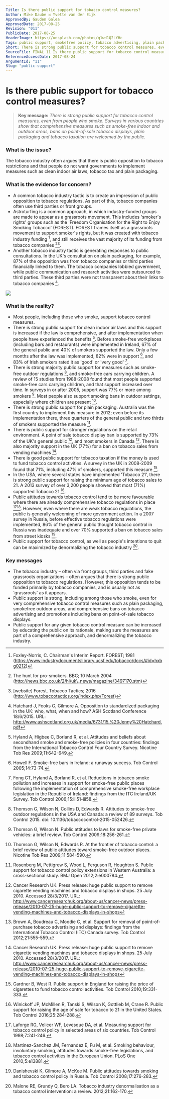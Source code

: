 ```yaml
---
Title: Is there public support for tobacco control measures?
Author: Mike Daube и Yvette van der Eijk
ApprovedBy: Gauden Galea
ApprovedDate: 2017-08-25
Revision: "011"
PublicDate: 2017-08-25
HeaderImage: https://unsplash.com/photos/q1wd1Q2LYHc
Tags: public support, smokefree policy, tobacco advertising, plain packaging, tobacco taxation
Short: There is strong public support for tobacco control measures, even from people who smoke. Surveys in various countries show that comprehensive measures such as smoke-free indoor and outdoor areas, bans on point-of-sale tobacco displays, plain packaging and tobacco taxation are welcomed by the public.
SourceFile: FINAL 11 Is there public support for tobacco control measures.docx
ReferenceAccessDate: 2017-08-24
ArgumentId: "11"
Slug: "public-support"
---
```



# Is there public support for tobacco control measures?

> **Key message:** _There is strong public support for tobacco control measures, even from people who smoke. Surveys in various countries show that comprehensive measures such as smoke-free indoor and outdoor areas, bans on point-of-sale tobacco displays, plain packaging and tobacco taxation are welcomed by the public._

### What is the issue?

The tobacco industry often argues that there is public opposition to tobacco restrictions and that people do not want governments to implement measures such as clean indoor air laws, tobacco tax and plain packaging.

### What is the evidence for concern?

- A common tobacco industry tactic is to create an impression of public opposition to tobacco regulations. As part of this, tobacco companies often use third parties or front groups.
- Astroturfing is a common approach, in which industry-funded groups are made to appear as a grassroots movement. This includes 'smoker's rights' groups such as the 'Freedom Organisation for the Right to Enjoy Smoking Tobacco' (FOREST). FOREST frames itself as a grassroots movement to support smoker's rights, but it was created with tobacco industry funding [^1], and still receives the vast majority of its funding from tobacco companies [^2][^3].
- Another tobacco industry tactic is generating responses to public consultations. In the UK's consultation on plain packaging, for example, 87% of the opposition was from tobacco companies or third parties financially linked to them. The tobacco companies lobbied government, while public communication and research activities were outsourced to third parties. These third parties were not transparent about their links to tobacco companies [^4].

![](https://source.unsplash.com/ArtVJ-217Cw/1600x900)

### What is the reality?

- Most people, including those who smoke, support tobacco control measures.
- There is strong public support for clean indoor air laws and this support is increased if the law is comprehensive, and after implementation when people have experienced the benefits [^5]. Before smoke-free workplaces (including bars and restaurants) were implemented in Ireland, 67% of the general public and 40% of smokers supported the law. Only a few months after the law was implemented, 82% were in support [^6], and 83% of Irish smokers rated it as 'good' or 'very good' [^7].
- There is strong majority public support for measures such as smoke-free outdoor regulations [^8], and smoke-free cars carrying children. A review of 15 studies from 1988-2008 found that most people supported smoke-free cars carrying children, and that support increased over time. In surveys in or after 2005, support was 77% or more among smokers [^9]. Most people also support smoking bans in outdoor settings, especially where children are present [^10].
- There is strong public support for plain packaging. Australia was the first country to implement this measure in 2012; even before its implementation there, three quarters of the general public and two thirds of smokers supported the measure [^11].
- There is public support for stronger regulations on the retail environment. A point of sale tobacco display ban is supported by 73% of the UK's general public [^12], and most smokers in Canada [^13]. There is also majority support in the UK (77%) for a ban on tobacco sales from vending machines [^12].
- There is good public support for tobacco taxation if the money is used to fund tobacco control activities. A survey in the UK in 2008-2009 found that 71%, including 47% of smokers, supported this measure [^14].
- In the USA, where several states have implemented 'Tobacco 21', there is strong public support for raising the minimum age of tobacco sales to 21. A 2013 survey of over 3,200 people showed that most (71%) supported Tobacco 21 [^15].
- Public attitudes towards tobacco control tend to be more favourable where there are already comprehensive tobacco regulations in place [^16][^17]. However, even where there are weak tobacco regulations, the public is generally welcoming of more government action. In a 2007 survey in Russia, before effective tobacco regulations were implemented, 86% of the general public thought tobacco control in Russia was inadequate and over 70% supported a ban on tobacco sales from street kiosks [^18].
- Public support for tobacco control, as well as people's intentions to quit can be maximized by denormalizing the tobacco industry [^19].

### Key messages

- The tobacco industry – often via front groups, third parties and fake grassroots organizations – often argues that there is strong public opposition to tobacco regulations. However, this opposition tends to be funded primarily by tobacco companies, and is usually not as 'grassroots' as it appears.
- Public support is strong, including among those who smoke, even for very comprehensive tobacco control measures such as plain packaging, smokefree outdoor areas, and comprehensive bans on tobacco advertising and promotions including bans on point-of-sale tobacco displays.
- Public support for any given tobacco control measure can be increased by educating the public on its rationale, making sure the measures are part of a comprehensive approach, and denormalizing the tobacco industry.


[^1]: Foxley-Norris, C. Chairman's Interim Report. FOREST; 1981 (https://www.industrydocumentslibrary.ucsf.edu/tobacco/docs/#id=hxbg0212)
[^2]: The hunt for pro-smokers. BBC; 10 March 2004 (http://news.bbc.co.uk/2/hi/uk\_news/magazine/3497170.stm)
[^3]: [website] Forest. Tobacco Tactics; 2016 (http://www.tobaccotactics.org/index.php/Forest)
[^4]: Hatchard J, Fooks G, Gilmore A. Opposition to standardized packaging in the UK: who, what, when and how? ASH Scotland Conference 18/6/2015. URL: http://www.ashscotland.org.uk/media/6731/15.%20Jenny%20Hatchard.pdf
[^5]: Hyland A, Higbee C, Borland R, et al. Attitudes and beliefs about secondhand smoke and smoke-free policies in four countries: findings from the International Tobacco Control Four Country Survey. Nicotine Tob Res 2009;11:642-649.
[^6]: Howell F. Smoke-free bars in Ireland: a runaway success. Tob Control 2005;14:73-74.
[^7]: Fong GT, Hyland A, Borland R, et al. Reductions in tobacco smoke pollution and increases in support for smoke-free public places following the implementation of comprehensive smoke-free workplace legislation in the Republic of Ireland: findings from the ITC Ireland/UK Survey. Tob Control 2006;15:iii51-iii58.
[^8]: Thomson G, Wilson N, Collins D, Edwards R. Attitudes to smoke-free outdoor regulations in the USA and Canada: a review of 89 surveys. Tob Control 2015. doi: 10.1136/tobaccocontrol-2015-052426.
[^9]: Thomson G, Wilson N. Public attitudes to laws for smoke-free private vehicles: a brief review. Tob Control 2009;18:256-261.
[^10]: Thomson G, Wilson N, Edwards R. At the frontier of tobacco control: a brief review of public attitudes toward smoke-free outdoor places. Nicotine Tob Res 2009;11:584-590.
[^11]: Rosenberg M, Pettigrew S, Wood L, Ferguson R, Houghton S. Public support for tobacco control policy extensions in Western Australia: a cross-sectional study. BMJ Open 2012;2:e000784.
[^12]: Cancer Research UK. Press release: huge public support to remove cigarette vending machines and tobacco displays in shops. 25 July 2010. Accessed 28/3/2017. URL: http://www.cancerresearchuk.org/about-us/cancer-news/press-release/2010-07-25-huge-public-support-to-remove-cigarette-vending-machines-and-tobacco-displays-in-shops
[^13]: Brown A, Boudreau C, Moodie C, et al. Support for removal of point-of-purchase tobacco advertising and displays: findings from the International Tobacco Control (ITC) Canada survey. Tob Control 2012;21:555-559.
[^14]: Gardner B, West R. Public support in England for raising the price of cigarettes to fund tobacco control activities. Tob Control 2010;19:331-333.
[^15]: Winickoff JP, McMillen R, Tanski S, Wilson K, Gottlieb M, Crane R. Public support for raising the age of sale for tobacco to 21 in the United States. Tob Control 2016;25:284-288.
[^16]: Laforge RG, Velicer WF, Levesque DA, et al. Measuring support for tobacco control policy in selected areas of six countries. Tob Control 1998;7:241-246.
[^17]: Martinez-Sanchez JM, Fernandez E, Fu M, et al. Smoking behaviour, involuntary smoking, attitudes towards smoke-free legislations, and tobacco control activities in the European Union. PLoS One 2010;5:e13881.
[^18]: Danishevski K, Gilmore A, McKee M. Public attitudes towards smoking and tobacco control policy in Russia. Tob Control 2008;17:276-283.
[^19]: Malone RE, Grundy Q, Bero LA. Tobacco industry denormalisation as a tobacco control intervention: a review. 2012;21:162-170.

